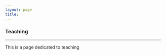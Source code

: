 ```yaml
---
layout: page
title:
---
```


<h3 id="teaching">Teaching</h3>
<hr />
This is a page dedicated to teaching
